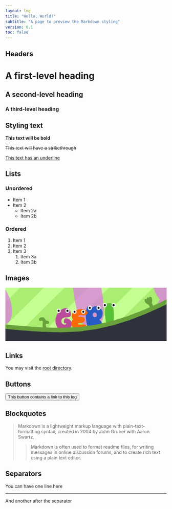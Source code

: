 ```yaml
---
layout: log
title: "Hello, World!"
subtitle: "A page to preview the Markdown styling"
version: 0.1
toc: false
---
```


## Headers

# A first-level heading

## A second-level heading

### A third-level heading

## Styling text

**This text will be bold**

<s>This text will have a strikethrough</s>

<u>This text has an underline</u>

## Lists

### Unordered

- Item 1
- Item 2
  - Item 2a
  - Item 2b

### Ordered

1. Item 1
2. Item 2
3. Item 3
   1. Item 3a 
   2. Item 3b

## Images

![This is an alt text.](/assets/images/example.png "This is the image's title.")

## Links

You may visit the [root directory](/).

## Buttons

[<button>This button contains a link to this log</button>]()

## Blockquotes

> Markdown is a lightweight markup language with plain-text-formatting syntax, created in 2004 by John Gruber with Aaron Swartz.
>
>> Markdown is often used to format readme files, for writing messages in online discussion forums, and to create rich text using a plain text editor.

## Separators

You can have one line here

---

And another after the separator
